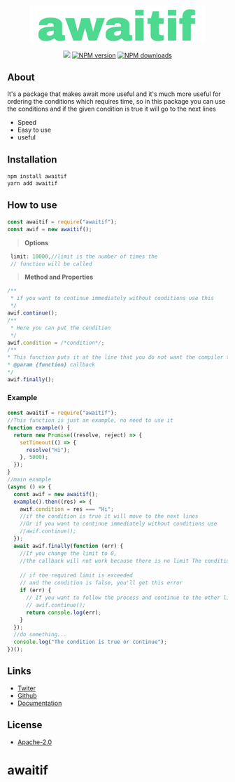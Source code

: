 <div align="center">
  <p>
 <a href="https://www.npmjs.com/package/awaitif"><img  src="https://raw.githubusercontent.com/4i8/awaitif/master/logo/awaitif.png" width="400" alt="awaitif" /></a>
  </p>
  <p>
 <a href="https://github.com/arosteam"><img src="https://img.shields.io/static/v1?label=powered%20by&message=Aros&color=000636&style=for-the-badge&logo=Windows%20Terminal&logoColor=fff"/></a>
 <a href="https://www.npmjs.com/package/awaitif"><img src="https://img.shields.io/npm/v/awaitif.svg?style=for-the-badge" alt="NPM version" /></a>
 <a href="https://www.npmjs.com/package/awaitif"><img src="https://img.shields.io/npm/dt/awaitif.svg?maxAge=3600&style=for-the-badge" alt="NPM downloads" /></a>
  </p>
</div>

## About

It's a package that makes await more useful and it's much more useful for ordering the conditions which requires time, so in this package you can use the conditions and if the given condition is true it will go to the next lines

- Speed
- Easy to use
- useful

## Installation

```sh-session
npm install awaitif
yarn add awaitif
```

## How to use

```js
const awaitif = require("awaitif");
const awif = new awaitif();
```


> **Options**

```js
 limit: 10000,//limit is the number of times the
 // function will be called

```

> **Method and Properties**

```js
/**
 * if you want to continue immediately without conditions use this
 */
awif.continue();
/**
 * Here you can put the condition
 */
awif.condition = /*condition*/;
/**
* This function puts it at the line that you do not want the compiler to cross before the condition is true
* @param {function} callback
*/
awif.finally();
```
### Example

```js
const awaitif = require("awaitif");
//This function is just an example, no need to use it
function example() {
  return new Promise((resolve, reject) => {
    setTimeout(() => {
      resolve("Hi");
    }, 5000);
  });
}
//main example
(async () => {
  const awif = new awaitif();
  example().then((res) => {
    awif.condition = res === "Hi";
    //if the condition is true it will move to the next lines
    //Or if you want to continue immediately without conditions use
    //awif.continue();
  });
  await awif.finally(function (err) {
    //If you change the limit to 0,
    //the callback will not work because there is no limit The condition must be true in order to continue

    // if the required limit is exceeded
    // and the condition is false, you'll get this error
    if (err) {
      // If you want to follow the process and continue to the other lines put
      // awif.continue();
      return console.log(err);
    }
  });
  //do something...
  console.log("The condition is true or continue");
})();
```

## Links

- [Twiter](https://twitter.com/onlyarth)
- [Github](https://github.com/4i8)
- [Documentation](#documentation)

## License

- [Apache-2.0](https://www.apache.org/licenses/LICENSE-2.0)
# awaitif
